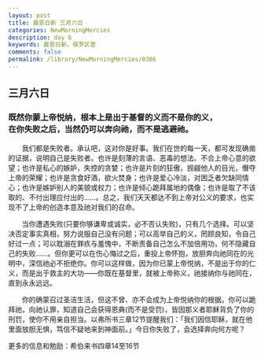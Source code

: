 ```yaml
---
layout: post
title: 晨恩日新 三月六日
categories: NewMorningMercies
description: day 6
keywords: 晨恩日新，保罗区普
comments: false
permalink: /library/NewMorningMercies/0306
---
```


## 三月六日

### 既然你蒙上帝悦纳，根本上是出于基督的义而不是你的义，<br>  在你失败之后，当然仍可以奔向祂，而不是逃避祂。


&emsp;&emsp;我们都是失败者。承认吧，这对你是好事。我们在世的每一天，都可发现确凿的证据，说明自己是失败者。也许是刻薄的言语、恶毒的想法、不合上帝心意的欲望；也许是私心的嫉妒，失控的贪婪；也许是片刻的狂傲，觊觎他人的目光，僭夺上帝的荣耀；也许是贪食好酒，欲火焚身；也许是爱心冷淡，对困乏者欠缺同情心；也许是嫉妒别人的美貌或权力；也许是倾心跪拜属地的偶像；也许是取了不该取的、不付出理应付出的……。总之，我们天天都达不到上帝对公义的要求，也实现不了上帝的创造本意及祂对我们的召命。

&emsp;&emsp;当你遭遇失败(只要你够谦卑或诚实，必不否认失败)，只有几个选择。可以坚决否定事实真相，努力说服自己没有问题；可以高举自己的义，罔顾良知，令自己好过一点；可以耽溺在罪疚与羞愧中，不断责备自己怎么不加倍用功，何不隐藏自己的失败……。但你更可以在伤心悔过之后，重投上帝怀抱，放胆奔向祂同在的光明中，深信祂必不拒绝你。你可以这样做，因为你已蒙上帝悦纳，不是出于你的仁义，而是出于救主的大功——你既在基督里，就被上帝称义，祂接纳你与祂同在，直到永永远远。

&emsp;&emsp;你的确蒙召过圣洁生活，但这不曾、亦不会成为上帝悦纳你的根据。你可以跪拜祂，向祂认罪，知道自己会获得恩典(而不是受罚)，皆因那义者耶稣背负了你的刑罚，使你不用亲自担当。以弗所书三章12节提醒我们：「我们因信耶稣，就在他里面放胆无惧，笃信不疑地来到神面前。」今日你失败了，会选择奔向何方呢？


更多的信息和勉励：希伯来书四章14至16节 